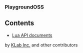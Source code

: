 ### PlaygroundOSS

## Contents

 * [Lua API documents](/Doc/LuaAPI/)

by [KLab Inc.](http://www.klab.com/jp/) and other contributors
